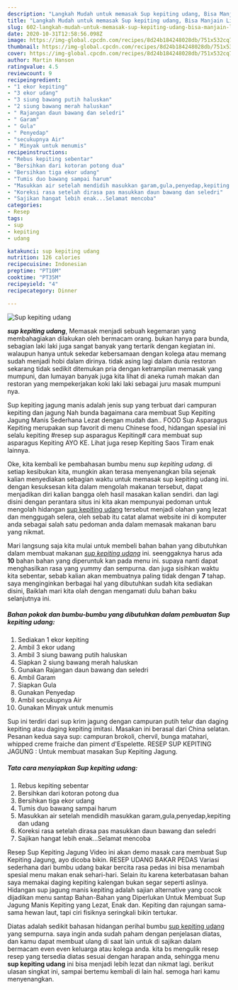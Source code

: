 ```yaml
---
description: "Langkah Mudah untuk memasak Sup kepiting udang, Bisa Manjain Lidah"
title: "Langkah Mudah untuk memasak Sup kepiting udang, Bisa Manjain Lidah"
slug: 602-langkah-mudah-untuk-memasak-sup-kepiting-udang-bisa-manjain-lidah
date: 2020-10-31T12:58:56.098Z
image: https://img-global.cpcdn.com/recipes/8d24b184248028db/751x532cq70/sup-kepiting-udang-foto-resep-utama.jpg
thumbnail: https://img-global.cpcdn.com/recipes/8d24b184248028db/751x532cq70/sup-kepiting-udang-foto-resep-utama.jpg
cover: https://img-global.cpcdn.com/recipes/8d24b184248028db/751x532cq70/sup-kepiting-udang-foto-resep-utama.jpg
author: Martin Hanson
ratingvalue: 4.5
reviewcount: 9
recipeingredient:
- "1 ekor kepiting"
- "3 ekor udang"
- "3 siung bawang putih haluskan"
- "2 siung bawang merah haluskan"
- " Rajangan daun bawang dan seledri"
- " Garam"
- " Gula"
- " Penyedap"
- "secukupnya Air"
- " Minyak untuk menumis"
recipeinstructions:
- "Rebus kepiting sebentar"
- "Bersihkan dari kotoran potong dua"
- "Bersihkan tiga ekor udang"
- "Tumis duo bawang sampai harum"
- "Masukkan air setelah mendidih masukkan garam,gula,penyedap,kepiting dan udang"
- "Koreksi rasa setelah dirasa pas masukkan daun bawang dan seledri"
- "Sajikan hangat lebih enak...Selamat mencoba"
categories:
- Resep
tags:
- sup
- kepiting
- udang

katakunci: sup kepiting udang 
nutrition: 126 calories
recipecuisine: Indonesian
preptime: "PT10M"
cooktime: "PT35M"
recipeyield: "4"
recipecategory: Dinner

---
```



![Sup kepiting udang](https://img-global.cpcdn.com/recipes/8d24b184248028db/751x532cq70/sup-kepiting-udang-foto-resep-utama.jpg)

<b><i>sup kepiting udang</i></b>, Memasak menjadi sebuah kegemaran yang membahagiakan dilakukan oleh bermacam orang. bukan hanya para bunda, sebagian laki laki juga sangat banyak yang tertarik dengan kegiatan ini. walaupun hanya untuk sekedar kebersamaan dengan kolega atau memang sudah menjadi hobi dalam dirinya. tidak asing lagi dalam dunia restoran sekarang tidak sedikit ditemukan pria dengan ketrampilan memasak yang mumpuni, dan lumayan banyak juga kita lihat di aneka rumah makan dan restoran yang mempekerjakan koki laki laki sebagai juru masak mumpuni nya.

Sup kepiting jagung manis adalah jenis sup yang terbuat dari campuran kepiting dan jagung Nah bunda bagaimana cara membuat Sup Kepiting Jagung Manis Sederhana Lezat dengan mudah dan.. FOOD Sup Asparagus Kepiting merupakan sup favorit di menu Chinese food, hidangan spesial ini selalu kepiting #resep sup asparagus Kepiting# cara membuat sup asparagus Kepiting AYO KE. Lihat juga resep Kepiting Saos Tiram enak lainnya.

Oke, kita kembali ke pembahasan bumbu menu <i>sup kepiting udang</i>. di setiap kesibukan kita, mungkin akan terasa menyenangkan bila sejenak kalian menyediakan sebagian waktu untuk memasak sup kepiting udang ini. dengan kesuksesan kita dalam mengolah makanan tersebut, dapat menjadikan diri kalian bangga oleh hasil masakan kalian sendiri. dan lagi disini dengan perantara situs ini kita akan mempunyai pedoman untuk mengolah hidangan <u>sup kepiting udang</u> tersebut menjadi olahan yang lezat dan menggugah selera, oleh sebab itu catat alamat website ini di komputer anda sebagai salah satu pedoman anda dalam memasak makanan baru yang nikmat.


Mari langsung saja kita mulai untuk membeli bahan bahan yang dibutuhkan dalam membuat makanan <u><i>sup kepiting udang</i></u> ini. seenggaknya harus ada <b>10</b> bahan bahan yang diperuntuk kan pada menu ini. supaya nanti dapat menghasilkan rasa yang yummy dan sempurna. dan juga sisihkan waktu kita sebentar, sebab kalian akan membuatnya paling tidak dengan <b>7</b> tahap. saya menginginkan berbagai hal yang dibutuhkan sudah kita sediakan disini, Baiklah mari kita olah dengan mengamati dulu bahan baku selanjutnya ini.

<!--inarticleads1-->

##### Bahan pokok dan bumbu-bumbu yang dibutuhkan dalam pembuatan Sup kepiting udang:

1. Sediakan 1 ekor kepiting
1. Ambil 3 ekor udang
1. Ambil 3 siung bawang putih haluskan
1. Siapkan 2 siung bawang merah haluskan
1. Gunakan  Rajangan daun bawang dan seledri
1. Ambil  Garam
1. Siapkan  Gula
1. Gunakan  Penyedap
1. Ambil secukupnya Air
1. Gunakan  Minyak untuk menumis


Sup ini terdiri dari sup krim jagung dengan campuran putih telur dan daging kepiting atau daging kepiting imitasi. Masakan ini berasal dari China selatan. Pesanan kedua saya sup: campuran brokoli, chervil, bunga matahari, whipped creme fraiche dan piment d&#39;Espelette. RESEP SUP KEPITING JAGUNG : Untuk membuat masakan Sup Kepiting Jagung. 

<!--inarticleads2-->

##### Tata cara menyiapkan Sup kepiting udang:

1. Rebus kepiting sebentar
1. Bersihkan dari kotoran potong dua
1. Bersihkan tiga ekor udang
1. Tumis duo bawang sampai harum
1. Masukkan air setelah mendidih masukkan garam,gula,penyedap,kepiting dan udang
1. Koreksi rasa setelah dirasa pas masukkan daun bawang dan seledri
1. Sajikan hangat lebih enak...Selamat mencoba


Resep Sup Kepiting Jagung Video ini akan demo masak cara membuat Sup Kepiting Jagung, ayo dicoba bikin. RESEP UDANG BAKAR PEDAS Variasi sederhana dari bumbu udang bakar bercita rasa pedas ini bisa menambah spesial menu makan enak sehari-hari. Selain itu karena keterbatasan bahan saya memakai daging kepiting kalengan bukan segar seperti aslinya. Hidangan sup jagung manis kepiting adalah sajian alternative yang cocok dijadikan menu santap Bahan-Bahan yang Diperlukan Untuk Membuat Sup Jagung Manis Kepiting yang Lezat, Enak dan. Kepiting dan rajungan sama-sama hewan laut, tapi ciri fisiknya seringkali bikin tertukar. 

Diatas adalah sedikit bahasan hidangan perihal bumbu <u>sup kepiting udang</u> yang sempurna. saya ingin anda sudah paham dengan penjelasan diatas, dan kamu dapat membuat ulang di saat lain untuk di sajikan dalam bermacam even even keluarga atau kolega anda. kita bs mengulik resep resep yang tersedia diatas sesuai dengan harapan anda, sehingga menu <b>sup kepiting udang</b> ini bisa menjadi lebih lezat dan nikmat lagi. berikut ulasan singkat ini, sampai bertemu kembali di lain hal. semoga hari kamu menyenangkan.
